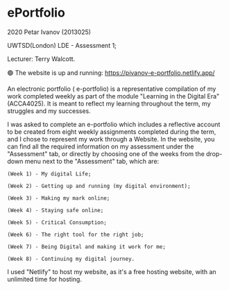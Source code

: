 # ePortfolio
2020 Petar Ivanov (2013025)

UWTSD(London) LDE - Assessment 1;

Lecturer: Terry Walcott.

🟢 The website is up and running: https://pivanov-e-portfolio.netlify.app/

An electronic portfolio ( e-portfolio) is a representative compilation of my work completed weekly as part of the module "Learning in the Digital Era" (ACCA4025). 
It is meant to reflect my learning throughout the term, my struggles and my successes. 

I was asked to complete an e-portfolio which includes a reflective account to be created from eight weekly assignments completed during the term, and I chose to represent my work through a Website.
In the website, you can find all the required information on my assessment under the "Assessment" tab, 
or directly by choosing one of the weeks from the drop-down menu next to the "Assessment" tab, which are:

    (Week 1) - My digital Life;

    (Week 2) - Getting up and running (my digital environment);

    (Week 3) - Making my mark online;

    (Week 4) - Staying safe online;

    (Week 5) - Critical Consumption;

    (Week 6) - The right tool for the right job;

    (Week 7) - Being Digital and making it work for me;

    (Week 8) - Continuing my digital journey.

I used "Netlify" to host my website, as it's a free hosting website, with an unlimited time for hosting.
